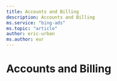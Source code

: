 ```yaml
---
title: Accounts and Billing
description: Accounts and Billing
ms.service: "bing-ads"
ms.topic: "article"
author: eric-urban
ms.author: eur
---
```


# Accounts and Billing


